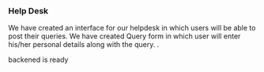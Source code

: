 ### Help Desk
We have created an interface for our helpdesk in which users will be able to post their queries.
We have created Query form in which user will enter his/her personal details along with the query.
.

backened is ready
